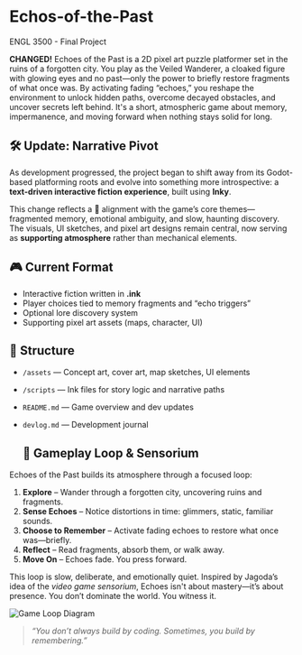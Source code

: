 # Echos-of-the-Past
ENGL 3500 - Final Project

**CHANGED!**
Echoes of the Past is a 2D pixel art puzzle platformer set in the ruins of a forgotten city. You play as the Veiled Wanderer, a cloaked figure with glowing eyes and no past—only the power to briefly restore fragments of what once was. By activating fading “echoes,” you reshape the environment to unlock hidden paths, overcome decayed obstacles, and uncover secrets left behind. It's a short, atmospheric game about memory, impermanence, and moving forward when nothing stays solid for long.

## 🛠 Update: Narrative Pivot

As development progressed, the project began to shift away from its Godot-based platforming roots and evolve into something more introspective: a **text-driven interactive fiction experience**, built using **Inky**.

This change reflects a 📖 alignment with the game’s core themes—fragmented memory, emotional ambiguity, and slow, haunting discovery. The visuals, UI sketches, and pixel art designs remain central, now serving as **supporting atmosphere** rather than mechanical elements.

## 🎮 Current Format
- Interactive fiction written in **.ink**
- Player choices tied to memory fragments and “echo triggers”
- Optional lore discovery system
- Supporting pixel art assets (maps, character, UI)

## 📁 Structure
- `/assets` — Concept art, cover art, map sketches, UI elements
- `/scripts` — Ink files for story logic and narrative paths
- `README.md` — Game overview and dev updates
- `devlog.md` — Development journal

  ## 📖 Gameplay Loop & Sensorium

Echoes of the Past builds its atmosphere through a focused loop:

1. **Explore** – Wander through a forgotten city, uncovering ruins and fragments.
2. **Sense Echoes** – Notice distortions in time: glimmers, static, familiar sounds.
3. **Choose to Remember** – Activate fading echoes to restore what once was—briefly.
4. **Reflect** – Read fragments, absorb them, or walk away.
5. **Move On** – Echoes fade. You press forward.

This loop is slow, deliberate, and emotionally quiet. Inspired by Jagoda’s idea of the *video game sensorium*, Echoes isn't about mastery—it’s about presence. You don’t dominate the world. You witness it.

![Game Loop Diagram](assests/EOTP%20Game%20Loop.png)

> *“You don’t always build by coding. Sometimes, you build by remembering.”*
